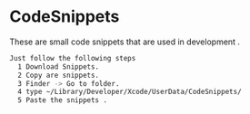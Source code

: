 # CodeSnippets

These are small code snippets that are used in development .

```bash
Just follow the following steps 
  1 Download Snippets. 
  2 Copy are snippets. 
  3 Finder -> Go to folder. 
  4 type ~/Library/Developer/Xcode/UserData/CodeSnippets/
  5 Paste the snippets . 
 ```
